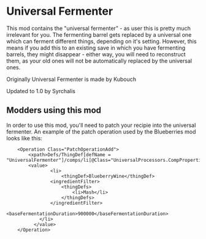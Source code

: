 # Universal Fermenter
This mod contains the "universal fermenter" - as user this is pretty much irrelevant for you. The fermenting barrel gets replaced by a universal one which can ferment different things, depending on it's setting. However, this means if you add this to an existing save in which you have fermenting barrels, they might disappear - either way, you will need to reconstruct them, as your old ones will not be automatically replaced by the universal ones.

Originally Universal Fermenter is made by Kubouch

Updated to 1.0 by Syrchalis

## Modders using this mod
In order to use this mod, you'll need to patch your recipie into the universal fermenter. An example of the patch operation used by the Blueberries mod looks like this:

		<Operation Class="PatchOperationAdd">
			<xpath>Defs/ThingDef[defName = "UniversalFermenter"]/comps/li[@Class="UniversalProcessors.CompProperties_UniversalFermenter"]/products</xpath>
			<value>
					<li>
						<thingDef>BlueberryWine</thingDef>
					<ingredientFilter>
						<thingDefs>
							<li>Mash</li>
						</thingDefs>
					</ingredientFilter>
					<baseFermentationDuration>900000</baseFermentationDuration>
				</li>
			  </value>
		</Operation>